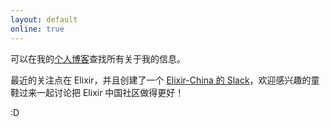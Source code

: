 ```yaml
---
layout: default
online: true
---
```


可以在我的[个人博客](http://maples7.com/about/)查找所有关于我的信息。

最近的关注点在 Elixir，并且创建了一个 [Elixir-China 的 Slack](https://join.slack.com/t/elixir-china/shared_invite/enQtNjI0NzI2NTc1NjE3LTczOTY5YmYwZmI5MjNhYTBmNjcyNzhlNzdlZGViMDA4ZmU3MGNmZWFmZmNhN2UwN2QwMzU1MmViOGM3ZDg5NTc)，欢迎感兴趣的童鞋过来一起讨论把 Elixir 中国社区做得更好！

:D
